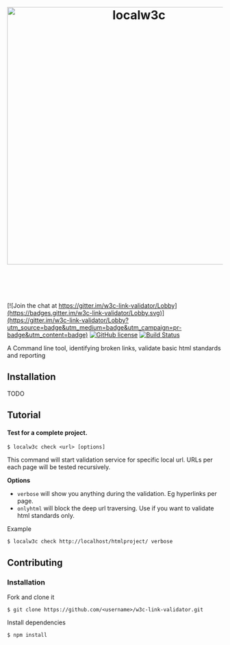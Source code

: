 <h1 align="center">
	<br>
	<br>
	<img width="600" src="https://raw.githubusercontent.com/shalithasuranga/w3c-link-validator/ses4/media/logo.png" alt="localw3c">
	<br>
	<br>
	<br>
</h1>

[![Join the chat at https://gitter.im/w3c-link-validator/Lobby](https://badges.gitter.im/w3c-link-validator/Lobby.svg)](https://gitter.im/w3c-link-validator/Lobby?utm_source=badge&utm_medium=badge&utm_campaign=pr-badge&utm_content=badge)
[![GitHub license](https://img.shields.io/badge/license-MIT-blue.svg)](https://raw.githubusercontent.com/99xt/w3c-link-validator/master/LICENSE)
[![Build Status](https://travis-ci.org/shalithasuranga/w3c-link-validator.svg?branch=master)](https://travis-ci.org/shalithasuranga/w3c-link-validator)

A Command line tool, identifying broken links, validate basic html standards and reporting 


## Installation

TODO


## Tutorial

#### Test for a complete project.

`
$ localw3c check <url> [options]
`

This command will start validation service for specific local url. URLs per each page will be tested recursively.

**Options**

- `verbose` will show you anything during the validation. Eg hyperlinks per page.
- `onlyhtml` will block the deep url traversing. Use if you want to validate html standards only. 

Example 

`
$ localw3c check http://localhost/htmlproject/ verbose
`


## Contributing

### Installation
Fork and clone it 

`
$ git clone https://github.com/<username>/w3c-link-validator.git
`

Install dependencies

`
$ npm install
`






